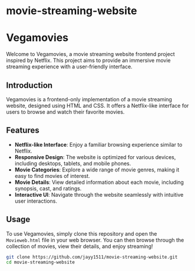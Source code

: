 # movie-streaming-website
# Vegamovies

Welcome to Vegamovies, a movie streaming website frontend project inspired by Netflix. This project aims to provide an immersive movie streaming experience with a user-friendly interface.

## Introduction

Vegamovies is a frontend-only implementation of a movie streaming website, designed using HTML and CSS. It offers a Netflix-like interface for users to browse and watch their favorite movies.

## Features

- **Netflix-like Interface**: Enjoy a familiar browsing experience similar to Netflix.
- **Responsive Design**: The website is optimized for various devices, including desktops, tablets, and mobile phones.
- **Movie Categories**: Explore a wide range of movie genres, making it easy to find movies of interest.
- **Movie Details**: View detailed information about each movie, including synopsis, cast, and ratings.
- **Interactive UI**: Navigate through the website seamlessly with intuitive user interactions.

## Usage

To use Vegamovies, simply clone this repository and open the `Movieweb.html` file in your web browser. You can then browse through the collection of movies, view their details, and enjoy streaming!

```bash
git clone https://github.com/jayy1511/movie-streaming-website.git
cd movie-streaming-website

